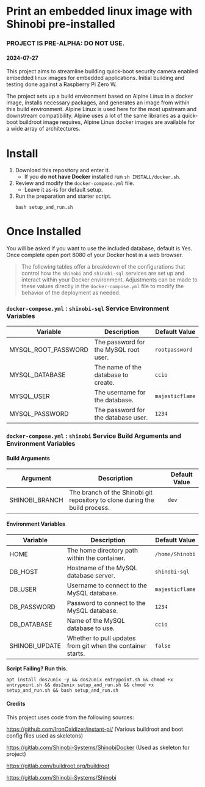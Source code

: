 # Print an embedded linux image with Shinobi pre-installed
### PROJECT IS PRE-ALPHA: DO NOT USE. 

#### 2024-07-27

This project aims to streamline building quick-boot security camera enabled embedded linux images for embedded applications. Initial building and testing done against a Raspberry Pi Zero W. 

The project sets up a build environment based on Alpine Linux in a docker image, installs necessary packages, and generates an image from within this build environment. Alpine Linux is used here for the most upstream and downstream compatibility. Alpine uses a lot of the same libraries as a quick-boot buildroot image requires, Alpine Linux docker images are available for a wide array of architectures. 

# Install

1. Download this repository and enter it.
    - If you **do not have Docker** installed run `sh INSTALL/docker.sh`.
2. Review and modify the `docker-compose.yml` file.
    - Leave it as-is for default setup.
3. Run the preparation and starter script.
    ```
    bash setup_and_run.sh
    ```

# Once Installed

You will be asked if you want to use the included database, default is Yes. Once complete open port 8080 of your Docker host in a web browser.

> The following tables offer a breakdown of the configurations that control how the `shinobi` and `shinobi-sql` services are set up and interact within your Docker environment. Adjustments can be made to these values directly in the `docker-compose.yml` file to modify the behavior of the deployment as needed.

### `docker-compose.yml` : `shinobi-sql` Service Environment Variables

| Variable             | Description                                          | Default Value    |
|----------------------|------------------------------------------------------|------------------|
| MYSQL_ROOT_PASSWORD  | The password for the MySQL root user.                | `rootpassword`   |
| MYSQL_DATABASE       | The name of the database to create.                  | `ccio`           |
| MYSQL_USER           | The username for the database.                       | `majesticflame`  |
| MYSQL_PASSWORD       | The password for the database user.                  | `1234`           |

### `docker-compose.yml` : `shinobi` Service Build Arguments and Environment Variables

#### Build Arguments

| Argument          | Description                                               | Default Value |
|-------------------|-----------------------------------------------------------|---------------|
| SHINOBI_BRANCH    | The branch of the Shinobi git repository to clone during the build process. | `dev`         |

#### Environment Variables

| Variable          | Description                                          | Default Value |
|-------------------|------------------------------------------------------|---------------|
| HOME              | The home directory path within the container.        | `/home/Shinobi` |
| DB_HOST           | Hostname of the MySQL database server.               | `shinobi-sql`   |
| DB_USER           | Username to connect to the MySQL database.           | `majesticflame` |
| DB_PASSWORD       | Password to connect to the MySQL database.           | `1234`          |
| DB_DATABASE       | Name of the MySQL database to use.                   | `ccio`          |
| SHINOBI_UPDATE    | Whether to pull updates from git when the container starts. | `false`      |


**Script Failing? Run this.**

```
apt install dos2unix -y && dos2unix entrypoint.sh && chmod +x entrypoint.sh && dos2unix setup_and_run.sh && chmod +x setup_and_run.sh && bash setup_and_run.sh
```

#### Credits

This project uses code from the following sources: 

https://github.com/IronOxidizer/instant-pi/ (Various buildroot and boot config files used as skeletons)

https://gitlab.com/Shinobi-Systems/ShinobiDocker (Used as skeleton for project)

https://gitlab.com/buildroot.org/buildroot 

https://gitlab.com/Shinobi-Systems/Shinobi 

